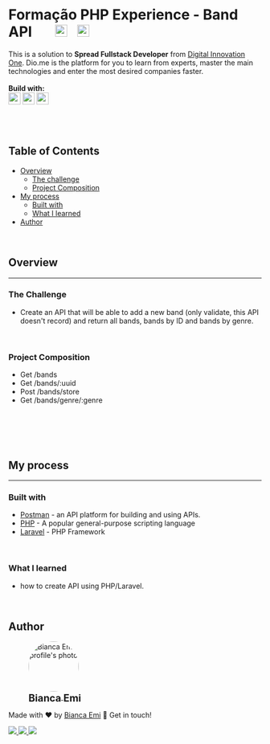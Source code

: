 # Formação PHP Experience - Band API &nbsp; &nbsp; &nbsp; <img src="https://img.shields.io/github/last-commit/bemibrando/website-study/feature/php-experience?style=for-the-badge" height="24px"/> &nbsp; <img src="https://img.shields.io/badge/status-done-green?style=for-the-badge" height="24px"/>
This is a solution to <b>Spread Fullstack Developer</b> from [Digital Innovation One](https://www.dio.me/en). Dio.me is the platform for you to learn from experts, master the main technologies and enter the most desired companies faster.
<br/><br/>
<b>Build with:</b> <br/>
<img src="https://img.shields.io/badge/php-%23777BB4.svg?style=for-the-badge&logo=php&logoColor=white" height="24px" />
<img src="https://img.shields.io/badge/laravel-%23FF2D20.svg?style=for-the-badge&logo=laravel&logoColor=white" height="24px" />
<img src="https://img.shields.io/badge/Postman-FF6C37?style=for-the-badge&logo=postman&logoColor=white" height="24px" />

<br /><br />

## Table of Contents

- [Overview](#overview)
  - [The challenge](#bthe-challengeb)
  - [Project Composition](#bproject-compositionb)
- [My process](#my-process)
  - [Built with](#bbuilt-withb)
  - [What I learned](#bwhat-i-learnedb)
- [Author](#author)

<br />

## Overview
---
### <b>The Challenge</b>
- Create an API that will be able to add a new band (only validate, this API doesn't record) and return all bands, bands by ID and bands by genre.

<br />

### <b>Project Composition</b>
- Get /bands
- Get /bands/:uuid
- Post /bands/store
- Get /bands/genre/:genre

<br />

<br /><br />

## My process
---
### <b>Built with</b>
- [Postman](https://www.postman.com/) -  an API platform for building and using APIs.
- [PHP](https://www.php.net/) - A popular general-purpose scripting language
- [Laravel](https://laravel.com/) - PHP Framework

<br />

### <b>What I learned</b>
- how to create API using PHP/Laravel.

<br />

## Author
<div sytle="display: inline-block;">
    <figure>
        <a href="https://github.com/bemibrando" target="_blank">
            <img style="border-radius: 50%;" src="https://avatars.githubusercontent.com/u/102377919?v=4" width="100px" alt="Bianca Emi profile's photo"> <br />
            <sub style="text-align: center; font-size: 1.4em;"><b>Bianca Emi</b></sub>
        </a>
    </figure>
    <p>Made with ♥ by <a href="https://github.com/bemibrando" target="_blank">Bianca Emi</a> 👋 Get in touch!</p>
    <div align="start">
        <a href="https://www.linkedin.com/in/bianca-emi/" target="_blank">
            <img src="https://img.shields.io/badge/LinkedIn-0077B5?style=for-the-badge&logo=linkedin&logoColor=white">
        </a>   
        <a href="https://twitter.com/bemibrando" target="_blank">
            <img src="https://img.shields.io/badge/Twitter-1DA1F2?style=for-the-badge&logo=twitter&logoColor=white">
        </a>   
        <a href="mailto: bemi.brando@outlook.com">
            <img src="https://img.shields.io/badge/bemi.brando@outlook.com-0078D4?style=for-the-badge&logo=microsoft-outlook&logoColor=white">
        </a><br/>
    </div>
</div>
